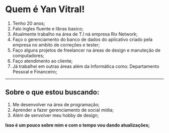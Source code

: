 # Quem é Yan Vitral!


1. Tenho 20 anos;
2. Falo ingles fluente e libras basico;
3. Atualmente trabalho na área de T.I ná empresa Rix Network;
4. Faço o gerenciamento do banco de dados do aplicativo criado pela empresa no ambito de correções e tester;
5. Faço alguns projetos de freelancer na áreas de design e manuteção de computadores;
6. Faço atendimento ao cliente;
7. Já trabalhei em outras áreas além da Informática como: Departamento Pessoal e Financeiro;
_______________________________________________________________________________________________________________________________
## Sobre o que estou buscando:
1. Me desenvolver na área de programação;
2. Aprender a fazer gerenciamento de social mídia;
3. Além de senvolver meu hobby de design;


**Isso é um pouco sobre mim e com o tempo vou dando atualizações;**

